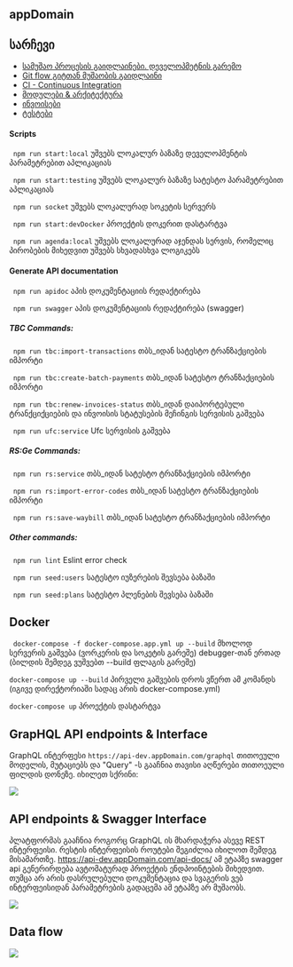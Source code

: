 ## appDomain

## სარჩევი
  * [სამუშაო პროცესის გაიდლაინები. დეველოპმეტნის გარემო](docs/WorkingGuidlines.md)
  * [Git flow გიტთან მუშაობის გაიდლაინი](docs/git.md)
  * [CI - Continuous Integration ](docs/ci.md)
  * [მოდულები & არქიტექტურა](docs/architecture.md)
  * [ინვოისები](docs/INVOICES.md)
  * [ტესტები](docs/TESTS.md)


#### Scripts
``` npm run start:local``` უშვებს ლოკალურ ბაზაზე დეველოპმენტის პარამეტრებით აპლიკაციას

``` npm run start:testing``` უშვებს ლოკალურ ბაზაზე სატესტო პარამეტრებით აპლიკაციას

``` npm run socket``` უშვებს ლოკალურად სოკეტის სერვერს

``` npm run start:devDocker``` პროექტის დოკერით დასტარტვა

``` npm run agenda:local``` უშვებს ლოკალურად აჯენდას სერვის, რომელიც პირობების მიხედვით უშვებს სხვადასხვა ლოგიკებს

#### Generate API documentation
``` npm run apidoc``` აპის დოკუმენტაციის რედაქტირება

``` npm run swagger``` აპის დოკუმენტაციის რედაქტირება (swagger)

##### TBC Commands:
``` npm run tbc:import-transactions``` თბს_იდან სატესტო ტრანზაქციების იმპორტი

``` npm run tbc:create-batch-payments``` თბს_იდან სატესტო ტრანზაქციების იმპორტი

``` npm run tbc:renew-invoices-status``` თბს_იდან დაიპორტებული ტრანქციქციების და ინვოისის სტატუსების მეჩინგის სერვისის გაშვება

``` npm run ufc:service``` Ufc სერვისის გაშვება

##### RS:Ge Commands:
``` npm run rs:service``` თბს_იდან სატესტო ტრანზაქციების იმპორტი

``` npm run rs:import-error-codes``` თბს_იდან სატესტო ტრანზაქციების იმპორტი

``` npm run rs:save-waybill``` თბს_იდან სატესტო ტრანზაქციების იმპორტი

##### Other commands:
``` npm run lint``` Eslint error check

``` npm run seed:users``` სატესტო იუზერების შევსება ბაზაში

``` npm run seed:plans``` სატესტო პლენების შევსება ბაზაში

## Docker
``` docker-compose -f docker-compose.app.yml up --build``` მხოლოდ სერვერის გაშვება (ვორკერის და სოკეტის გარეშე) debugger-თან ერთად (ბილდის შემდეგ ვუშვებთ --build ფლაგის გარეშე)

``` docker-compose up --build ``` პირველი გაშვების დროს ვწერთ ამ კომანდს (იგივე დირექტორიაში სადაც არის docker-compose.yml)

``` docker-compose up ``` პროექტის დასტარტვა

## GrapHQL API endpoints & Interface

GraphQL ინტერფესი ```https://api-dev.appDomain.com/graphql```
თითოეული მოდელის, მუტაციებს და "Query" -ს გააჩნია თავისი აღწერები თითოეული
ფილდის დონეზე.
იხილეთ სქრინი:

<img src="https://www.dropbox.com/s/zuiyj0y3tokwkv7/graphql.png?raw=1">

## API endpoints & Swagger Interface

პლატფორმას გააჩნია როგორც GraphQL ის მხარდაჭერა ასევე REST ინტერფეისი.
რესტის ინტერფეისის როუტები შეგიძლია იხილოთ შემდეგ მისამართზე. https://api-dev.appDomain.com/api-docs/
ამ ეტაპზე swagger api გენერირდება ავტომატურად პროექტის ენდპოინტების მიხედვით.
თუმცა არ არის დასრულებული დოკუმენტაცია და სვაგერის ვებ ინტერფეისიდან პარამეტრების გადაცემა ამ ეტაპზე არ მუშაობს.

<img src="https://www.dropbox.com/s/hlxc0nc18mno6ma/swagger.png?raw=1">


## Data flow

<img src="https://www.dropbox.com/s/9awsykzfpbpoijn/inwoicewavearhictecture.png?raw=1">
